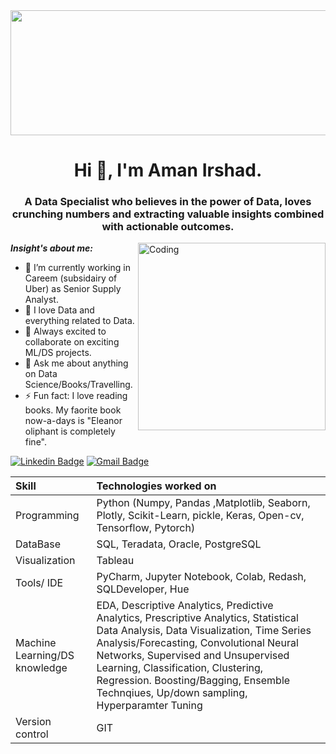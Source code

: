 <img src="https://drive.google.com/file/d/1onBQePas7asNzIPju6hZYMXpUUbteD2L" width="840" height="200" allow="autoplay">
<h1 align="center">Hi 👋, I'm Aman Irshad.</h1>
<h3 align="center">A Data Specialist who believes in the power of Data, loves crunching numbers and extracting valuable insights combined with actionable outcomes.</h3>
<img align="right" alt="Coding" width="300" src="https://cdn.dribbble.com/users/2646423/screenshots/5507196/computer.gif">

***Insight's about me:*** 

- 🔭 I’m currently working in Careem (subsidairy of Uber) as Senior Supply Analyst.  
- 🌱 I love Data and everything related to Data.
- 👯 Always excited to collaborate on exciting ML/DS projects.
- 💬 Ask me about anything on Data Science/Books/Travelling.
- ⚡ Fun fact: I love reading books. My faorite book now-a-days is "Eleanor oliphant is completely fine".

[![Linkedin Badge](https://img.shields.io/badge/-LinkedIn-blue?style=flat-square&logo=Linkedin&logoColor=white&link=https://www.linkedin.com/in/amanirshad15/)](https://www.linkedin.com/in/amanirshad15/)
[![Gmail Badge](https://img.shields.io/badge/-Gmail-c14438?style=flat-square&logo=Gmail&logoColor=white&link=mailto:amanirshad1@gmail.com)](mailto:amanirshad1@gmail.com)


| Skill | Technologies worked on | 
|:--|:------------|
| Programming | Python (Numpy, Pandas ,Matplotlib, Seaborn, Plotly, Scikit-Learn, pickle, Keras, Open-cv, Tensorflow, Pytorch) |
| DataBase | SQL, Teradata, Oracle, PostgreSQL |
| Visualization | Tableau |
| Tools/ IDE | PyCharm, Jupyter Notebook, Colab, Redash, SQLDeveloper, Hue|
| Machine Learning/DS knowledge | EDA, Descriptive Analytics, Predictive Analytics, Prescriptive Analytics, Statistical Data Analysis, Data Visualization, Time Series Analysis/Forecasting, Convolutional Neural Networks, Supervised and Unsupervised Learning, Classification, Clustering, Regression. Boosting/Bagging, Ensemble Technqiues, Up/down sampling, Hyperparamter Tuning |
| Version control | GIT |
